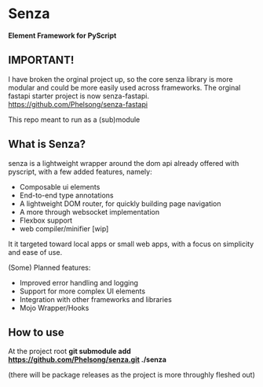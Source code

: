 # Senza

**Element Framework for PyScript**

## IMPORTANT!
I have broken the orginal project up, so the core senza library is more modular and could be more easily used across frameworks. 
The orginal fastapi starter project is now senza-fastapi. 
https://github.com/Phelsong/senza-fastapi 

This repo meant to run as a (sub)module 

## What is Senza?

senza is a lightweight wrapper around the dom api already offered with pyscript, with a few added features, namely: 
- Composable ui elements 
- End-to-end type annotations 
- A lightweight DOM router, for quickly building page navigation 
- A more through websocket implementation 
- Flexbox support
- web compiler/minifier [wip]

It it targeted toward local apps or small web apps, with a focus on simplicity and ease of use. 

(Some) Planned features:
- Improved error handling and logging
- Support for more complex UI elements
- Integration with other frameworks and libraries
- Mojo Wrapper/Hooks

## How to use
At the project root 
__git submodule add https://github.com/Phelsong/senza.git ./senza__ 

(there will be package releases as the project is more throughly fleshed out)

